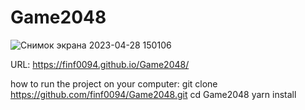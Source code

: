 # Game2048
![Снимок экрана 2023-04-28 150106](https://user-images.githubusercontent.com/111873299/235118797-f26d53e6-05b0-4742-84dc-299ceed2bfdf.png)


URL: https://finf0094.github.io/Game2048/


how to run the project on your computer:
git clone https://github.com/finf0094/Game2048.git
cd Game2048
yarn install

